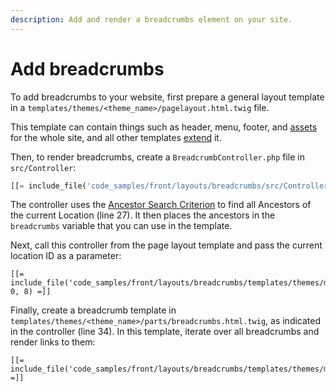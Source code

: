 ```yaml
---
description: Add and render a breadcrumbs element on your site.
---
```


# Add breadcrumbs

To add breadcrumbs to your website, first prepare a general layout template in a `templates/themes/<theme_name>/pagelayout.html.twig` file.

This template can contain things such as header, menu, footer, and [assets](assets.md) for the whole site, and all other templates [extend](templates.md#connecting-templates) it.

Then, to render breadcrumbs, create a `BreadcrumbController.php` file in `src/Controller`:

``` php hl_lines="27 35"
[[= include_file('code_samples/front/layouts/breadcrumbs/src/Controller/BreadcrumbController.php') =]]
```

The controller uses the [Ancestor Search Criterion](ancestor_criterion.md) to find all Ancestors of the current Location (line 27).
It then places the ancestors in the `breadcrumbs` variable that you can use in the template.

Next, call this controller from the page layout template and pass the current location ID as a parameter:

``` html+twig
[[= include_file('code_samples/front/layouts/breadcrumbs/templates/themes/my_theme/pagelayout.html.twig', 0, 8) =]]
```

Finally, create a breadcrumb template in `templates/themes/<theme_name>/parts/breadcrumbs.html.twig`, as indicated in the controller (line 34).
In this template, iterate over all breadcrumbs and render links to them:

``` html+twig
[[= include_file('code_samples/front/layouts/breadcrumbs/templates/themes/my_theme/parts/breadcrumbs.html.twig') =]]
```
